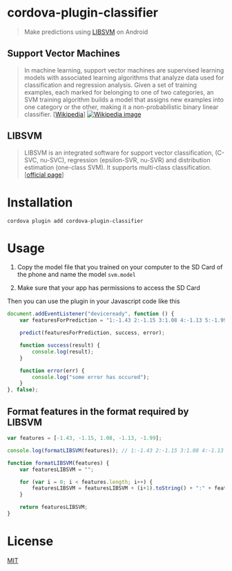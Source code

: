 # cordova-plugin-classifier
>Make predictions using [LIBSVM](https://www.csie.ntu.edu.tw/~cjlin/libsvm/) on Android

## Support Vector Machines

>In machine learning, support vector machines are supervised learning models with associated learning algorithms that analyze data used for classification and regression analysis. Given a set of training examples, each marked for belonging to one of two categories, an SVM training algorithm builds a model that assigns new examples into one category or the other, making it a non-probabilistic binary linear classifier. [[Wikipedia](http://en.wikipedia.org/wiki/Support_vector_machine)]
>[![Wikipedia image](http://upload.wikimedia.org/wikipedia/commons/1/1b/Kernel_Machine.png)](http://en.wikipedia.org/wiki/File:Kernel_Machine.png)

## LIBSVM
> LIBSVM is an integrated software for support vector classification, (C-SVC, nu-SVC), regression (epsilon-SVR, nu-SVR) and distribution estimation (one-class SVM). It supports multi-class classification. [[official page](https://www.csie.ntu.edu.tw/~cjlin/libsvm/)]

# Installation

``` 
cordova plugin add cordova-plugin-classifier
```

# Usage

1. Copy the model file that you trained on your computer to the SD Card of the phone and name the model `svm.model`

2. Make sure that your app has permissions to access the SD Card

Then you can use the plugin in your Javascript code like this

```javascript
document.addEventListener("deviceready", function () {
	var featuresForPrediction = "1:-1.43 2:-1.15 3:1.08 4:-1.13 5:-1.99";

	predict(featuresForPrediction, success, error);

	function success(result) {
		console.log(result);
	}	

	function error(err) {
		console.log("some error has occured");
	}
}, false);
```

## Format features in the format required by LIBSVM

```javascript
var features = [-1.43, -1.15, 1.08, -1.13, -1.99];

console.log(formatLIBSVM(features)); // 1:-1.43 2:-1.15 3:1.08 4:-1.13 5:-1.99

function formatLIBSVM(features) {
	var featuresLIBSVM = "";

	for (var i = 0; i < features.length; i++) {
		featuresLIBSVM = featuresLIBSVM + (i+1).toString() + ":" + features[i] + " ";
	}

	return featuresLIBSVM;
}
```

# License
[MIT](https://github.com/ffraaz/cordova-plugin-classifier/blob/master/LICENSE)
